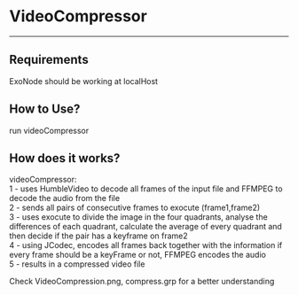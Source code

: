 # VideoCompressor
-------------------------------------------------------------------------------
## Requirements
ExoNode should be working at localHost</br>

## How to Use?
run videoCompressor</br>

## How does it works?
videoCompressor:</br>
1 - uses HumbleVideo to decode all frames of the input file and FFMPEG to decode the audio from the file</br>
2 - sends all pairs of consecutive frames to exocute (frame1,frame2)</br>
3 - uses exocute to divide the image in the four quadrants, analyse the differences of each quadrant, calculate the average of every quadrant and then decide if the pair has a keyframe on frame2</br>
4 - using JCodec, encodes all frames back together with the information if every frame should be a keyFrame or not, FFMPEG encodes the audio</br>
5 - results in a compressed video file</br>

Check VideoCompression.png, compress.grp for a better understanding </br>
